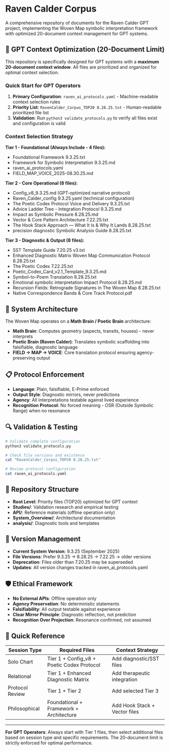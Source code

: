 # Raven Calder Corpus

A comprehensive repository of documents for the Raven Calder GPT project, implementing the Woven Map symbolic interpretation framework with optimized 20-document context management for GPT systems.

## 🎯 GPT Context Optimization (20-Document Limit)

This repository is specifically designed for GPT systems with a **maximum 20-document context window**. All files are prioritized and organized for optimal context selection.

### Quick Start for GPT Operators

1. **Primary Configuration**: `raven_ai_protocols.yaml` - Machine-readable context selection rules
2. **Priority List**: `RavenCalder_Corpus_TOP20 8.28.25.txt` - Human-readable prioritized file list  
3. **Validation**: Run `python3 validate_protocols.py` to verify all files exist and configuration is valid

### Context Selection Strategy

**Tier 1 - Foundational (Always Include - 4 files):**
- Foundational Framework 9.3.25.txt
- Framework for Symbolic Interpretation 9.3.25.md  
- raven_ai_protocols.yaml
- FIELD_MAP_VOICE_2025-08.30.25.md

**Tier 2 - Core Operational (8 files):**
- Config_v8_9.3.25.md (GPT-optimized narrative protocol)
- Raven_Calder_config 9.3.25.yaml (technical configuration)
- The Poetic Codex Protocol Voice and Delivery 9.3.25.txt
- Advice Ladder Tree - Integration Protocol 9.3.25.md
- Impact as Symbolic Pressure 8.28.25.md
- Vector & Core Pattern Architecture 7.22.25.txt
- The Hook Stack Approach — What It Is & Why It Lands 8.28.25.txt
- precision diagnostic Symbolic Analysis Guide 8.28.25.txt

**Tier 3 - Diagnostic & Output (8 files):**
- SST Template Guide 7.20.25 v3.txt
- Enhanced Diagnostic Matrix Woven Map Communication Protocol 8.28.25.txt
- The Poetic Codex 7.22.25.txt
- Poetic_Codex_Card_v2.1_Template_9.3.25.md
- Symbol-to-Poem Translation 8.28.25.txt
- Emotional symbolic interpretation Impact Protocol 8.28.25.md
- Recursion Fields: Retrograde Signatures in The Woven Map 8.28.25.txt
- Native Correspondence Bands & Core Track Protocol.pdf

## 🔧 System Architecture

The Woven Map operates on a **Math Brain / Poetic Brain** architecture:

- **Math Brain**: Computes geometry (aspects, transits, houses) - never interprets
- **Poetic Brain (Raven Calder)**: Translates symbolic scaffolding into falsifiable, diagnostic language
- **FIELD → MAP → VOICE**: Core translation protocol ensuring agency-preserving output

## 📋 Protocol Enforcement

- **Language**: Plain, falsifiable, E-Prime enforced
- **Output Style**: Diagnostic mirrors, never predictions
- **Agency**: All interpretations testable against lived experience
- **Recognition Protocol**: No forced meaning - OSR (Outside Symbolic Range) when no resonance

## 🔍 Validation & Testing

```bash
# Validate complete configuration
python3 validate_protocols.py

# Check file versions and existence
cat "RavenCalder_Corpus_TOP20 8.28.25.txt"

# Review protocol configuration  
cat raven_ai_protocols.yaml
```

## 📂 Repository Structure

- **Root Level**: Priority files (TOP20) optimized for GPT context
- **Studies/**: Validation research and empirical testing
- **API/**: Reference materials (offline operation only)
- **System_Overview/**: Architectural documentation
- **analysis/**: Diagnostic tools and templates

## 🔄 Version Management

- **Current System Version**: 9.3.25 (September 2025)
- **File Versions**: Prefer 9.3.25 → 8.28.25 → 7.22.25 → older versions
- **Deprecation**: Files older than 7.20.25 may be superseded
- **Updates**: All version changes tracked in raven_ai_protocols.yaml

## 🛡️ Ethical Framework

- **No External APIs**: Offline operation only
- **Agency Preservation**: No deterministic statements
- **Falsifiability**: All output testable against experience  
- **Clear Mirror Principle**: Diagnostic reflection, not prediction
- **Recognition Over Projection**: Resonance confirmed, not assumed

## 📖 Quick Reference

| Session Type | Required Files | Context Strategy |
|--------------|----------------|------------------|
| Solo Chart | Tier 1 + Config_v8 + Poetic Codex Protocol | Add diagnostic/SST files |
| Relational | Tier 1 + Enhanced Diagnostic Matrix | Add therapeutic integration |
| Protocol Review | Tier 1 + Tier 2 | Add selected Tier 3 |
| Philosophical | Foundational + Framework + Architecture | Add Hook Stack + Vector files |

---

**For GPT Operators**: Always start with Tier 1 files, then select additional files based on session type and specific requirements. The 20-document limit is strictly enforced for optimal performance.